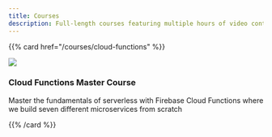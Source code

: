 ```yaml
---
title: Courses
description: Full-length courses featuring multiple hours of video content
---
```


{{% card href="/courses/cloud-functions" %}}

<div class="text-center"><img src="/img/brands/firebase-functions.svg"></div>

### Cloud Functions Master Course

Master the fundamentals of serverless with Firebase Cloud Functions where we build seven different microservices from scratch

{{% /card %}}